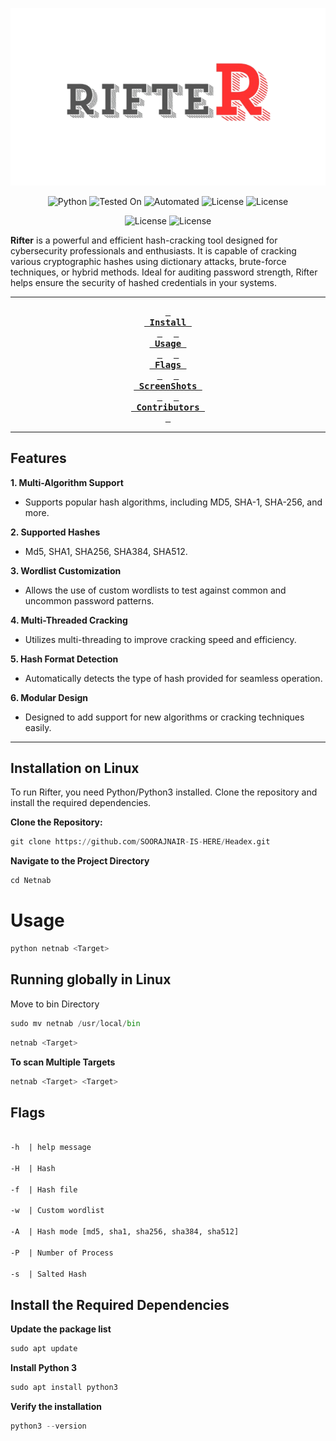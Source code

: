 <p align="center">
  <img src="./Rifter.png" alt="Rifter Logo" width="750"/>
</p>

<p align="center">
  <img src="https://img.shields.io/badge/Python-3.13%2B-blue" alt="Python">
  <img src="https://img.shields.io/badge/Tested%20On-Linux-brightgreen" alt="Tested On">
  <img src="https://img.shields.io/badge/automated-yes-cyan" alt="Automated">
  <img src="https://img.shields.io/badge/License-MIT-orange" alt="License">
   <img src="https://img.shields.io/badge/Written In-Python-yellow" alt="License">
</p>

<p align="center">
 <img src="https://img.shields.io/badge/Author-SOORAJNAIR-darkred" alt="License">
   <img src="https://img.shields.io/badge/Opensource-Yes-blue" alt="License">
 </p>

**Rifter** is a powerful and efficient hash-cracking tool designed for cybersecurity professionals and enthusiasts. It is capable of cracking various cryptographic hashes using dictionary attacks, brute-force techniques, or hybrid methods. Ideal for auditing password strength, Rifter helps ensure the security of hashed credentials in your systems.

<div align="center">

---

**[<kbd> <br> Install <br> </kbd>][Install]** 
**[<kbd> <br> Usage <br> </kbd>][Usage]** 
**[<kbd> <br> Flags <br> </kbd>][flags]** 
**[<kbd> <br> ScreenShots <br> </kbd>][ScreenShots]** 
**[<kbd> <br> Contributors <br> </kbd>][Contributors]**

---

</div>

[Flags]: #flags
[Install]: #Installation
[ScreenShots]: #ScreenShots
[Contributors]: #Contributors
[Usage]: #Usage


## Features
**1. Multi-Algorithm Support**
- Supports popular hash algorithms, including MD5, SHA-1, SHA-256, and more.

**2. Supported Hashes**
- Md5, SHA1, SHA256, SHA384, SHA512.

**3. Wordlist Customization**
- Allows the use of custom wordlists to test against common and uncommon password patterns.

**4. Multi-Threaded Cracking**
- Utilizes multi-threading to improve cracking speed and efficiency.

**5. Hash Format Detection**
- Automatically detects the type of hash provided for seamless operation.

**6. Modular Design**
- Designed to add support for new algorithms or cracking techniques easily.

---

## Installation on Linux <a name="installation"></a>

To run Rifter, you need Python/Python3 installed. Clone the repository and install the required dependencies.

**Clone the Repository:**

```python
git clone https://github.com/SOORAJNAIR-IS-HERE/Headex.git
```
**Navigate to the Project Directory**

```python
cd Netnab
```
# Usage <a name="usage"></a>

```python
python netnab <Target>
```
## Running globally in Linux

Move to bin Directory

```python
sudo mv netnab /usr/local/bin
```
```python
netnab <Target>
```

**To scan Multiple Targets**

```python
netnab <Target> <Target>
```
## Flags <a name="flags"></a>

```html

-h  | help message

-H  | Hash

-f  | Hash file

-w  | Custom wordlist

-A  | Hash mode [md5, sha1, sha256, sha384, sha512]

-P  | Number of Process

-s  | Salted Hash

```

## Install the Required Dependencies

**Update the package list**
```python
sudo apt update
```
**Install Python 3**
```python
sudo apt install python3
```
**Verify the installation**
```python
python3 --version
```

